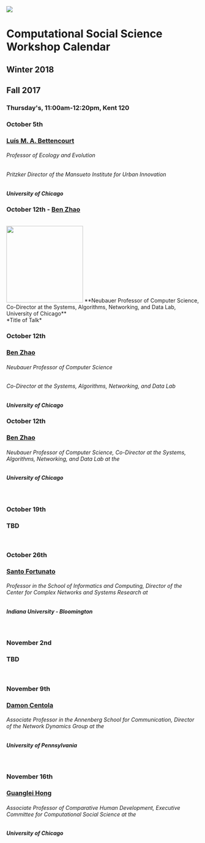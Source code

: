 ![](https://macss.uchicago.edu/sites/macss.uchicago.edu/files/styles/homefeature-large/public/RichardEvans-2.jpg?itok=VI0kmVah)

# Computational Social Science Workshop Calendar

## Winter 2018


## Fall 2017

### Thursday's, 11:00am-12:20pm, Kent 120



### October 5th
### [Luís M. A. Bettencourt](https://www.santafe.edu/people/profile/luis-bettencourt)
###### Professor of Ecology and Evolution
###### Pritzker Director of the Mansueto Institute for Urban Innovation
##### University of Chicago


### October 12th - [Ben Zhao](http://people.cs.uchicago.edu/~ravenben/)
<br>
<img src="http://people.cs.uchicago.edu/~ravenben/images/ben-sf.jpg" width="200" height="200">
**Neubauer Professor of Computer Science, Co-Director at the Systems, Algorithms, Networking, and Data Lab, University of Chicago**
<br>
*Title of Talk*


### October 12th
### [Ben Zhao](http://people.cs.uchicago.edu/~ravenben/)
###### Neubauer Professor of Computer Science
###### Co-Director at the Systems, Algorithms, Networking, and Data Lab
##### University of Chicago


<h3 class=pfblock-header4> October 12th </h3>
<h3 class=pfblock-header4><a href="http://people.cs.uchicago.edu/~ravenben/"> Ben Zhao </a> </h3>
<h6 class=pfblock-header4>Neubauer Professor of Computer Science, Co-Director at the Systems, Algorithms, Networking, and Data Lab at the</h6>
<h5 class=pfblock-header4>University of Chicago</h5>
<br>


<h3 class=pfblock-header4> October 19th </h3>
<h3 class=pfblock-header4> TBD </h3>
<br>


<h3 class=pfblock-header4> October 26th </h3>
<h3 class=pfblock-header4><a href="http://cnets.indiana.edu/people/santo-fortunato/"> Santo Fortunato </a> </h3>
<h6 class=pfblock-header4>Professor in the School of Informatics and Computing, Director of the Center for Complex Networks and Systems Research at</h6>
<h5 class=pfblock-header4>Indiana University - Bloomington</h5>
<br>


<h3 class=pfblock-header4> November 2nd </h3>
<h3 class=pfblock-header4>TBD </h3>
<br>


<h3 class=pfblock-header4>November 9th </h3>
<h3 class=pfblock-header4><a href="https://www.asc.upenn.edu/people/faculty/damon-centola-phd"> Damon Centola </a> </h3>
<h6 class=pfblock-header4>Associate Professor in the Annenberg School for Communication, Director of the Network Dynamics Group at the</h6>
<h5 class=pfblock-header4>University of Pennsylvania</h5>
<br>


<h3 class=pfblock-header4>November 16th </h3>
<h3 class=pfblock-header4><a href="https://humdev.uchicago.edu/directory/guanglei-hong"> Guanglei Hong </a> </h3>
<h6 class=pfblock-header4>Associate Professor of Comparative Human Development, Executive Committee for Computational Social Science at the</h6>
<h5 class=pfblock-header4>University of Chicago</h5>
<br>


<br>
